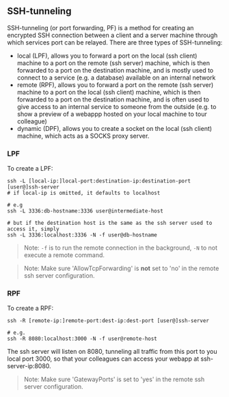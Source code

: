 ## SSH-tunneling

SSH-tunneling (or port forwarding, PF) is a method for creating an encrypted SSH connection between a client and a server machine through which services port can be relayed. There are three types of SSH-tunneling:

- local (LPF), allows you to forward a port on the local (ssh client) machine to a port on the remote (ssh server) machine, which is then forwarded to a port on the destination machine, and is mostly used to connect to a service (e.g. a database) available on an internal network
- remote (RPF), allows you to forward a port on the remote (ssh server) machine to a port on the local (ssh client) machine, which is then forwarded to a port on the destination machine, and is often used to give access to an internal service to someone from the outside (e.g. to show a preview of a webappp hosted on your local machine to tour colleague)
- dynamic (DPF), allows you to create a socket on the local (ssh client) machine, which acts as a SOCKS proxy server.

### LPF

To create a LPF:
```
ssh -L [local-ip:]local-port:destination-ip:destination-port [user@]ssh-server
# if local-ip is omitted, it defaults to localhost

# e.g
ssh -L 3336:db-hostname:3336 user@intermediate-host

# but if the destination host is the same as the ssh server used to access it, simply
ssh -L 3336:localhost:3336 -N -f user@db-hostname
```

> Note: `-f` is to run the remote connection in the background, `-N` to not execute a remote command.

> Note: Make sure 'AllowTcpForwarding' is **not** set to 'no' in the remote ssh server configuration.

### RPF

To create a RPF:
```
ssh -R [remote-ip:]remote-port:dest-ip:dest-port [user@]ssh-server

# e.g.
ssh -R 8080:localhost:3000 -N -f user@remote-host
```

The ssh server will listen on 8080, tunneling all traffic from this port to you local port 3000, so that your colleagues can access your webapp at ssh-server-ip:8080.

> Note: Make sure 'GatewayPorts' is set to 'yes' in the remote ssh server configuration.